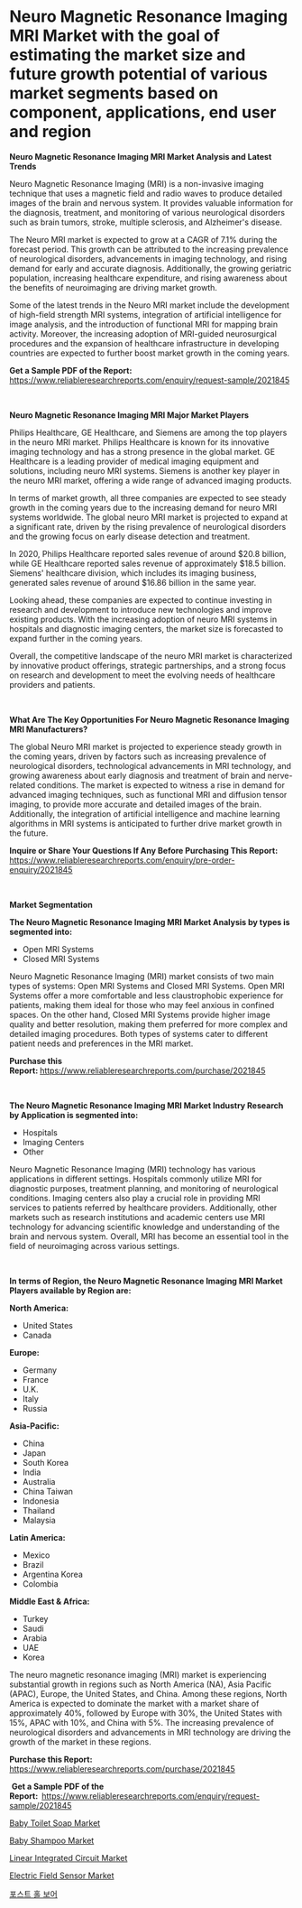 <p><h1>Neuro Magnetic Resonance Imaging MRI Market with the goal of estimating the market size and future growth potential of various market segments based on component, applications, end user and region</h1></p><p><strong>Neuro Magnetic Resonance Imaging MRI Market Analysis and Latest Trends</strong></p>
<p><p>Neuro Magnetic Resonance Imaging (MRI) is a non-invasive imaging technique that uses a magnetic field and radio waves to produce detailed images of the brain and nervous system. It provides valuable information for the diagnosis, treatment, and monitoring of various neurological disorders such as brain tumors, stroke, multiple sclerosis, and Alzheimer's disease.</p><p>The Neuro MRI market is expected to grow at a CAGR of 7.1% during the forecast period. This growth can be attributed to the increasing prevalence of neurological disorders, advancements in imaging technology, and rising demand for early and accurate diagnosis. Additionally, the growing geriatric population, increasing healthcare expenditure, and rising awareness about the benefits of neuroimaging are driving market growth.</p><p>Some of the latest trends in the Neuro MRI market include the development of high-field strength MRI systems, integration of artificial intelligence for image analysis, and the introduction of functional MRI for mapping brain activity. Moreover, the increasing adoption of MRI-guided neurosurgical procedures and the expansion of healthcare infrastructure in developing countries are expected to further boost market growth in the coming years.</p></p>
<p><strong>Get a Sample PDF of the Report:&nbsp;</strong> <a href="https://www.reliableresearchreports.com/enquiry/request-sample/2021845">https://www.reliableresearchreports.com/enquiry/request-sample/2021845</a></p>
<p>&nbsp;</p>
<p><strong>Neuro Magnetic Resonance Imaging MRI Major Market Players</strong></p>
<p><p>Philips Healthcare, GE Healthcare, and Siemens are among the top players in the neuro MRI market. Philips Healthcare is known for its innovative imaging technology and has a strong presence in the global market. GE Healthcare is a leading provider of medical imaging equipment and solutions, including neuro MRI systems. Siemens is another key player in the neuro MRI market, offering a wide range of advanced imaging products.</p><p>In terms of market growth, all three companies are expected to see steady growth in the coming years due to the increasing demand for neuro MRI systems worldwide. The global neuro MRI market is projected to expand at a significant rate, driven by the rising prevalence of neurological disorders and the growing focus on early disease detection and treatment.</p><p>In 2020, Philips Healthcare reported sales revenue of around $20.8 billion, while GE Healthcare reported sales revenue of approximately $18.5 billion. Siemens' healthcare division, which includes its imaging business, generated sales revenue of around $16.86 billion in the same year.</p><p>Looking ahead, these companies are expected to continue investing in research and development to introduce new technologies and improve existing products. With the increasing adoption of neuro MRI systems in hospitals and diagnostic imaging centers, the market size is forecasted to expand further in the coming years.</p><p>Overall, the competitive landscape of the neuro MRI market is characterized by innovative product offerings, strategic partnerships, and a strong focus on research and development to meet the evolving needs of healthcare providers and patients.</p></p>
<p>&nbsp;</p>
<p><strong>What Are The Key Opportunities For Neuro Magnetic Resonance Imaging MRI Manufacturers?</strong></p>
<p><p>The global Neuro MRI market is projected to experience steady growth in the coming years, driven by factors such as increasing prevalence of neurological disorders, technological advancements in MRI technology, and growing awareness about early diagnosis and treatment of brain and nerve-related conditions. The market is expected to witness a rise in demand for advanced imaging techniques, such as functional MRI and diffusion tensor imaging, to provide more accurate and detailed images of the brain. Additionally, the integration of artificial intelligence and machine learning algorithms in MRI systems is anticipated to further drive market growth in the future.</p></p>
<p><strong>Inquire or Share Your Questions If Any Before Purchasing This Report:</strong> <a href="https://www.reliableresearchreports.com/enquiry/pre-order-enquiry/2021845">https://www.reliableresearchreports.com/enquiry/pre-order-enquiry/2021845</a></p>
<p>&nbsp;</p>
<p><strong>Market Segmentation</strong></p>
<p><strong>The Neuro Magnetic Resonance Imaging MRI Market Analysis by types is segmented into:</strong></p>
<p><ul><li>Open MRI Systems</li><li>Closed MRI Systems</li></ul></p>
<p><p>Neuro Magnetic Resonance Imaging (MRI) market consists of two main types of systems: Open MRI Systems and Closed MRI Systems. Open MRI Systems offer a more comfortable and less claustrophobic experience for patients, making them ideal for those who may feel anxious in confined spaces. On the other hand, Closed MRI Systems provide higher image quality and better resolution, making them preferred for more complex and detailed imaging procedures. Both types of systems cater to different patient needs and preferences in the MRI market.</p></p>
<p><strong>Purchase this Report:&nbsp;</strong><a href="https://www.reliableresearchreports.com/purchase/2021845">https://www.reliableresearchreports.com/purchase/2021845</a></p>
<p>&nbsp;</p>
<p><strong>The Neuro Magnetic Resonance Imaging MRI Market Industry Research by Application is segmented into:</strong></p>
<p><ul><li>Hospitals</li><li>Imaging Centers</li><li>Other</li></ul></p>
<p><p>Neuro Magnetic Resonance Imaging (MRI) technology has various applications in different settings. Hospitals commonly utilize MRI for diagnostic purposes, treatment planning, and monitoring of neurological conditions. Imaging centers also play a crucial role in providing MRI services to patients referred by healthcare providers. Additionally, other markets such as research institutions and academic centers use MRI technology for advancing scientific knowledge and understanding of the brain and nervous system. Overall, MRI has become an essential tool in the field of neuroimaging across various settings.</p></p>
<p>&nbsp;</p>
<p><strong>In terms of Region, the Neuro Magnetic Resonance Imaging MRI Market Players available by Region are:</strong></p>
<p>
    <p> <strong> North America: </strong>
        <ul>
            <li>United States</li>
            <li>Canada</li>
        </ul>
        </p> 
    <p> <strong> Europe: </strong>
        <ul>
            <li>Germany</li>
            <li>France</li>
            <li>U.K.</li>
            <li>Italy</li>
            <li>Russia</li>
        </ul>
        </p> 
    <p> <strong> Asia-Pacific: </strong>
        <ul>
            <li>China</li>
            <li>Japan</li>
            <li>South Korea</li>
            <li>India</li>
            <li>Australia</li>
            <li>China Taiwan</li>
            <li>Indonesia</li>
            <li>Thailand</li>
            <li>Malaysia</li>
        </ul>
        </p> 
    <p> <strong> Latin America: </strong>
        <ul>
            <li>Mexico</li>
            <li>Brazil</li>
            <li>Argentina Korea</li>
            <li>Colombia</li>
        </ul>
        </p> 
    <p> <strong> Middle East & Africa: </strong>
        <ul>
            <li>Turkey</li>
            <li>Saudi</li>
            <li>Arabia</li>
            <li>UAE</li>
            <li>Korea</li>
        </ul>
    </p>
    </p>
<p><p>The neuro magnetic resonance imaging (MRI) market is experiencing substantial growth in regions such as North America (NA), Asia Pacific (APAC), Europe, the United States, and China. Among these regions, North America is expected to dominate the market with a market share of approximately 40%, followed by Europe with 30%, the United States with 15%, APAC with 10%, and China with 5%. The increasing prevalence of neurological disorders and advancements in MRI technology are driving the growth of the market in these regions.</p></p>
<p><strong>Purchase this Report: </strong><a href="https://www.reliableresearchreports.com/purchase/2021845">https://www.reliableresearchreports.com/purchase/2021845</a></p>
<p>&nbsp;<strong>Get a Sample PDF of the Report:&nbsp;&nbsp;</strong><a href="https://www.reliableresearchreports.com/enquiry/request-sample/2021845">https://www.reliableresearchreports.com/enquiry/request-sample/2021845</a></p>
<p><strong></strong></p>
<p><p><a href="https://spotless-saver-8fd.notion.site/Insights-into-Baby-Toilet-Soap-Market-Size-Analysing-Market-Share-Trends-and-Growth-from-2024-to--ca6d2ab026ee481dbc731ced01a97f69">Baby Toilet Soap Market</a></p><p><a href="https://cautious-neon-760.notion.site/Baby-Shampoo-Market-Insights-Market-Players-and-Forecast-Till-2031-3069370fc3c1457f91dd7490e0227917">Baby Shampoo Market</a></p><p><a href="https://view.publitas.com/reportprime-1/linear-integrated-circuit-market-size-reflecting-a-forecast-till-2031-market-by-type-by-application-and-by-geography/">Linear Integrated Circuit Market</a></p><p><a href="https://view.publitas.com/reportprime-1/global-electric-field-sensor-market-by-types-applications-and-major-players-with-regional-growth-rate-analysis-and-development-situation-from-2024-to-2031/">Electric Field Sensor Market</a></p><p><a href="https://medium.com/@laurendeveaucook9x6z9jm15gi/2024%EB%85%84%EB%B6%80%ED%84%B0-2031%EB%85%84%EA%B9%8C%EC%A7%80%EC%9D%98-%EC%8B%9C%EA%B8%B0%EC%97%90-%EB%8C%80%ED%95%9C-%ED%8F%AC%EC%8A%A4%ED%8A%B8-%ED%99%80-%EB%B3%B4%EB%9F%AC-%EC%8B%9C%EC%9E%A5-%EB%B6%84%EC%84%9D-%EB%B0%8F-%EA%B7%9C%EB%AA%A8-%EC%98%88%EC%B8%A1-4969604f8c72">포스트 홀 보어</a></p></p>